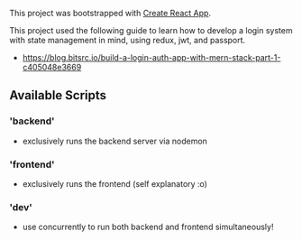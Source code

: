 This project was bootstrapped with [Create React App](https://github.com/facebook/create-react-app).

This project used the following guide to learn how to develop a login system with state management in mind, using redux, jwt, and passport.
 - https://blog.bitsrc.io/build-a-login-auth-app-with-mern-stack-part-1-c405048e3669

## Available Scripts

### 'backend'
 - exclusively runs the backend server via nodemon
### 'frontend'
 - exclusively runs the frontend (self explanatory :o)
### 'dev'
 - use concurrently to run both backend and frontend simultaneously!
